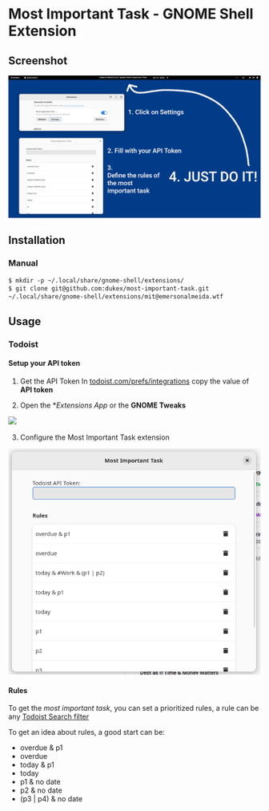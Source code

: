# Most Important Task - GNOME Shell Extension

## Screenshot

![screenshot](images/screenshot.png)


## Installation


### Manual

```
$ mkdir -p ~/.local/share/gnome-shell/extensions/
$ git clone git@github.com:dukex/most-important-task.git ~/.local/share/gnome-shell/extensions/mit@emersonalmeida.wtf
```

## Usage

### Todoist

#### Setup your API token

1. Get the API Token
In [todoist.com/prefs/integrations](https://todoist.com/prefs/integrations) copy the value of **API token**

2. Open the **Extensions App* or the **GNOME Tweaks**

![](images/extensions-app.png)

3. Configure the Most Important Task extension

![](images/mit-settings.png)


#### Rules

To get the *most important task*, you can set a prioritized rules, a rule can be any [Todoist Search filter](https://todoist.com/help/articles/introduction-to-filters)

To get an idea about rules, a good start can be:

- overdue & p1
- overdue
- today & p1
- today
- p1 & no date
- p2 & no date
- (p3 | p4) & no date